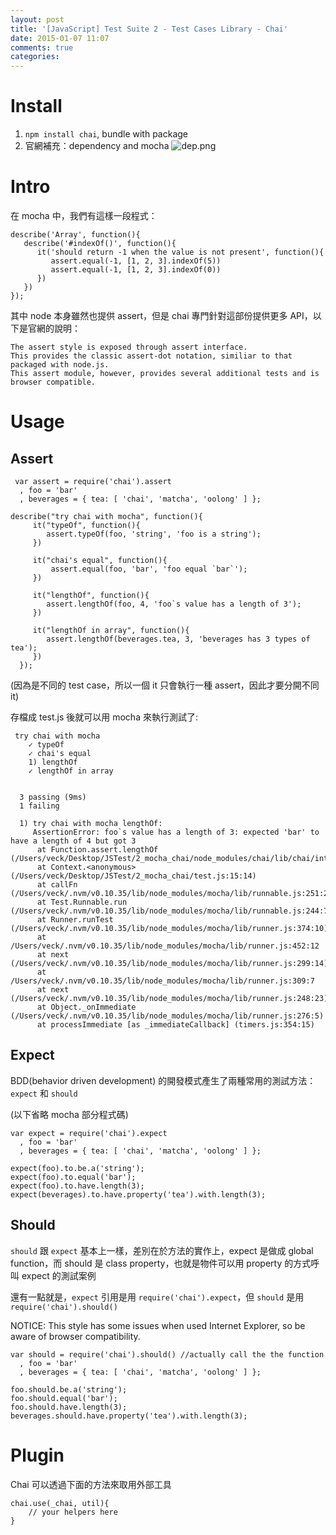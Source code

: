 ```yaml
---
layout: post
title: '[JavaScript] Test Suite 2 - Test Cases Library - Chai'
date: 2015-01-07 11:07
comments: true
categories: 
---
```


# Install
1. `npm install chai`, bundle with package
2. 官網補充：dependency and mocha
![dep.png](http://user-image.logdown.io/user/3330/blog/3407/post/248476/Cijx7PR1RSe5PT34tPZe_dep.png)

<!--more-->
# Intro
在 mocha 中，我們有這樣一段程式：
```
describe('Array', function(){    
   describe('#indexOf()', function(){
      it('should return -1 when the value is not present', function(){  
         assert.equal(-1, [1, 2, 3].indexOf(5)) 
         assert.equal(-1, [1, 2, 3].indexOf(0))
      })
   })
});
```

其中 node 本身雖然也提供 assert，但是 chai 專門針對這部份提供更多 API，以下是官網的說明：
```	
The assert style is exposed through assert interface. 
This provides the classic assert-dot notation, similiar to that packaged with node.js. 
This assert module, however, provides several additional tests and is browser compatible.
```
 
# Usage
## Assert
```
 var assert = require('chai').assert
  , foo = 'bar'
  , beverages = { tea: [ 'chai', 'matcha', 'oolong' ] };

describe("try chai with mocha", function(){
     it("typeOf", function(){
        assert.typeOf(foo, 'string', 'foo is a string');
     })
  
     it("chai's equal", function(){
         assert.equal(foo, 'bar', 'foo equal `bar`');
     })
  
     it("lengthOf", function(){
        assert.lengthOf(foo, 4, 'foo`s value has a length of 3');
     })
  
     it("lengthOf in array", function(){
        assert.lengthOf(beverages.tea, 3, 'beverages has 3 types of tea');
     })
  });
```
(因為是不同的 test case，所以一個 it 只會執行一種 assert，因此才要分開不同 it)

存檔成 test.js 後就可以用 mocha 來執行測試了:
```
 try chai with mocha
    ✓ typeOf 
    ✓ chai's equal 
    1) lengthOf
    ✓ lengthOf in array 


  3 passing (9ms)
  1 failing

  1) try chai with mocha lengthOf:
     AssertionError: foo`s value has a length of 3: expected 'bar' to have a length of 4 but got 3
      at Function.assert.lengthOf (/Users/veck/Desktop/JSTest/2_mocha_chai/node_modules/chai/lib/chai/interface/assert.js:890:37)
      at Context.<anonymous> (/Users/veck/Desktop/JSTest/2_mocha_chai/test.js:15:14)
      at callFn (/Users/veck/.nvm/v0.10.35/lib/node_modules/mocha/lib/runnable.js:251:21)
      at Test.Runnable.run (/Users/veck/.nvm/v0.10.35/lib/node_modules/mocha/lib/runnable.js:244:7)
      at Runner.runTest (/Users/veck/.nvm/v0.10.35/lib/node_modules/mocha/lib/runner.js:374:10)
      at /Users/veck/.nvm/v0.10.35/lib/node_modules/mocha/lib/runner.js:452:12
      at next (/Users/veck/.nvm/v0.10.35/lib/node_modules/mocha/lib/runner.js:299:14)
      at /Users/veck/.nvm/v0.10.35/lib/node_modules/mocha/lib/runner.js:309:7
      at next (/Users/veck/.nvm/v0.10.35/lib/node_modules/mocha/lib/runner.js:248:23)
      at Object._onImmediate (/Users/veck/.nvm/v0.10.35/lib/node_modules/mocha/lib/runner.js:276:5)
      at processImmediate [as _immediateCallback] (timers.js:354:15)
```

## Expect
BDD(behavior driven development) 的開發模式產生了兩種常用的測試方法：`expect` 和 `should`

(以下省略 mocha 部分程式碼)
```
var expect = require('chai').expect
  , foo = 'bar'
  , beverages = { tea: [ 'chai', 'matcha', 'oolong' ] };

expect(foo).to.be.a('string');
expect(foo).to.equal('bar');
expect(foo).to.have.length(3);
expect(beverages).to.have.property('tea').with.length(3);
```

## Should
`should` 跟 `expect` 基本上一樣，差別在於方法的實作上，expect 是做成 global function，而 should 是 class property，也就是物件可以用 property 的方式呼叫 expect 的測試案例

還有一點就是，`expect` 引用是用 `require('chai').expect`，但 `should` 是用 `require('chai').should()`

NOTICE: This style has some issues when used Internet Explorer, so be aware of browser compatibility.
```
var should = require('chai').should() //actually call the the function
  , foo = 'bar'
  , beverages = { tea: [ 'chai', 'matcha', 'oolong' ] };

foo.should.be.a('string');
foo.should.equal('bar');
foo.should.have.length(3);
beverages.should.have.property('tea').with.length(3);
```

# Plugin
Chai 可以透過下面的方法來取用外部工具
```
chai.use(_chai, util){
	// your helpers here
}
```